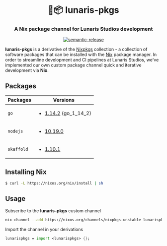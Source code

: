 <h1 align="center" style="border-bottom: none;">🌙📦 lunaris-pkgs</h1>
<h3 align="center">A Nix package channel for Lunaris Studios development</h3>
<p align="center">
  <a href="#badge">
    <img alt="semantic-release" src="https://img.shields.io/badge/%20%20%F0%9F%93%A6%F0%9F%9A%80-semantic--release-e10079.svg">
  </a>
</p>

**lunaris-pkgs** is a derivative of the [Nixpkgs](https://github.com/nixos/nixpkgs) collection - a collection of software packages that can be installed with the [Nix](https://nixos.org/nix/) package manager. In order to streamline development and CI pipelines at Lunaris Studios, we've implemented our own custom package channel quick and iterative development via **Nix**.

## Packages

| Packages   | Versions                                                                |
| ---------- | ----------------------------------------------------------------------- |
| `go`       | <ul><li><a href="./pkgs/go/go-10.19.0">1.14.2</a> (go_1_14_2)</li></ul>             |
| `nodejs`   | <ul><li><a href="./pkgs/nodejs/nodejs-10.19.0">10.19.0</a></li></ul>    |
| `skaffold` | <ul><li><a href="./pkgs/skaffold/skaffold-10.19.0">1.10.1</a></li></ul> |

## Installing Nix

```bash
$ curl -L https://nixos.org/nix/install | sh
```

## Usage

Subscribe to the **lunaris-pkgs** custom channel

```bash
nix-channel --add https://nixos.org/channels/nixpkgs-unstable lunarispkgs
```

Import the channel in your derivations

```nix
lunarispkgs = import <lunarispkgs> {};
```
